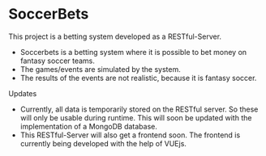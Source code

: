 ﻿# SoccerBets
 
 This project is a betting system developed as a RESTful-Server.
 
- Soccerbets is a betting system where it is possible to bet money on fantasy soccer teams.
- The games/events are simulated by the system.
- The results of the events are not realistic, because it is fantasy soccer.

Updates
- Currently, all data is temporarily stored on the RESTful server. So these will only be usable during runtime.
  This will soon be updated with the implementation of a MongoDB database.
- This RESTful-Server will also get a frontend soon. The frontend is currently being developed with the help of VUEjs.
